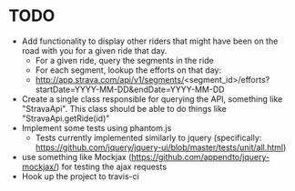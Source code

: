 TODO
====

* Add functionality to display other riders that might have been on the road with you for a given ride that day.
    - For a given ride, query the segments in the ride
    - For each segment, lookup the efforts on that day:
    - http://app.strava.com/api/v1/segments/<segment_id>/efforts?startDate=YYYY-MM-DD&endDate=YYYY-MM-DD
* Create a single class responsible for querying the API, something like "StravaApi".  This class should be able to do things like "StravaApi.getRide(id)"
* Implement some tests using phantom.js
    - Tests currently implemented similarly to jquery (specifically: https://github.com/jquery/jquery-ui/blob/master/tests/unit/all.html)
* use something like Mockjax (https://github.com/appendto/jquery-mockjax/) for testing the ajax requests
* Hook up the project to travis-ci 

